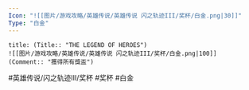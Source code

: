 ```yaml
---
Icon: "![[图片/游戏攻略/英雄传说/英雄传说 闪之轨迹III/奖杯/白金.png|30]]"
Type: "白金"
---
```

```ad-ed-sen-3-platinum
title: (Title:: "THE LEGEND OF HEROES")
![[图片/游戏攻略/英雄传说/英雄传说 闪之轨迹III/奖杯/白金.png|100]]
(Comment:: "獲得所有獎盃")
```

#英雄传说/闪之轨迹III/奖杯  #奖杯 #白金